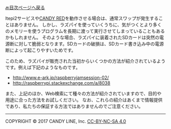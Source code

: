 [🔙目次ページへ戻る](README.md)

ltepi2サービスや[CANDY RED](https://github.com/dbaba/candy-red)を動作させる場合は、通常スワップが発生することはありません。
しかし、ラズパイを使っていくうちに、気がつくとより多くのメモリーを使うプログラムを長期に渡って実行させてしまっていることもあるかもしれません。
そのような場合、ラズパイに装着されたSDカードは突然の電源断に対して脆弱となります。SDカードの破損は、SDカード書き込み中の電源断によって起こりやすいためです。

このため、ラズパイが販売された当初からいくつかの方法が紹介されているようです。例えば下記のようなものです。

 * http://www.e-ark.jp/raspberryjamsession-02/
 * http://raspberrypi.stackexchange.com/a/8038

また、上記のほか、Web検索にて種々の方法が紹介されていますので、目的や用途に合った方法をお試しください。
なお、これらの紹介はあくまで情報提供であり、私たちの保証する方法ではありませんのでご注意ください。

---
COPYRIGHT © 2017 CANDY LINE, Inc. [CC-BY-NC-SA 4.0](https://creativecommons.org/licenses/by-nc-sa/4.0/)
